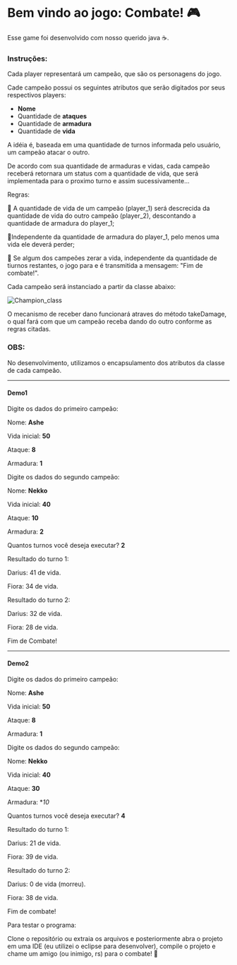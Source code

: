 # Bem vindo ao jogo: Combate! :video_game:

Esse game foi desenvolvido com nosso querido java :coffee:.

### Instruções:

Cada player representará um campeão, que são os personagens do jogo.

Cade campeão possui os seguintes atributos que serão digitados por seus respectivos players: 

- **Nome**
- Quantidade de **ataques**
- Quantidade de **armadura**
- Quantidade de **vida**

A idéia é, baseada em uma quantidade de turnos informada pelo usuário, um campeão atacar o outro.

De acordo com sua quantidade de armaduras e vidas, cada campeão receberá retornara um status com a quantidade de vida, que será implementada para o proximo turno e assim sucessivamente...

Regras:

:pushpin: A quantidade de vida de um campeão (player_1) será descrecida da quantidade de vida do outro campeão (player_2), descontando a quantidade de armadura do player_1;

:pushpin:Independente da quantidade de armadura do player_1, pelo menos uma vida ele deverá perder;

:pushpin: Se algum dos campeões zerar a vida, independente da quantidade de tiurnos restantes, o jogo para e é transmitida a mensagem: "Fim de combate!".


 Cada campeão será instanciado a partir da classe abaixo: 

 ![Champion_class](https://github.com/Lucimararocha872/combat_game/assets/96544129/d82c00a2-0462-41b5-8219-e0c87ec3d314)


 O mecanismo de receber dano funcionará atraves do método takeDamage, o qual fará com que um campeão receba dando do outro conforme as regras citadas.

### OBS: 
 No desenvolvimento, utilizamos o encapsulamento dos atributos da classe de cada campeão. 

______________________________________________________________________________________________

  #### Demo1

Digite os dados do primeiro campeão:


Nome: **Ashe**

Vida inicial: **50**

Ataque: **8**

Armadura: **1**

Digite os dados do segundo campeão:


Nome: **Nekko**

Vida inicial: **40**

Ataque: **10**

Armadura: **2**

Quantos turnos você deseja executar? **2**


Resultado do turno 1:


Darius: 41 de vida.

Fiora: 34 de vida.


Resultado do turno 2:

Darius: 32 de vida.

Fiora: 28 de vida.

Fim de Combate!

______________________________________________________________________________________________

  #### Demo2

Digite os dados do primeiro campeão:

Nome: **Ashe**

Vida inicial: **50**

Ataque: **8**

Armadura: **1**

Digite os dados do segundo campeão:

Nome: **Nekko**

Vida inicial: **40**

Ataque: **30**

Armadura: **10*

Quantos turnos você deseja executar? **4**

Resultado do turno 1:

Darius: 21 de vida.

Fiora: 39 de vida.

Resultado do turno 2:

Darius: 0 de vida (morreu).

Fiora: 38 de vida.

Fim de combate!

Para testar o programa:

Clone o repositório ou extraia os arquivos e posteriormente abra o projeto em uma IDE (eu utilizei o eclipse para desenvolver), compile o projeto e chame um amigo (ou inimigo, rs) para o combate!  :muscle:
